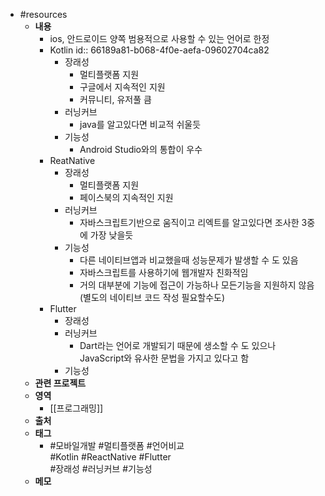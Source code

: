- #resources
	- **내용**
		- ios, 안드로이드 양쪽 범용적으로 사용할 수 있는 언어로 한정
		- Kotlin
		  id:: 66189a81-b068-4f0e-aefa-09602704ca82
			- 장래성
				- 멀티플랫폼 지원
				- 구글에서 지속적인 지원
				- 커뮤니티, 유저풀 큼
			- 러닝커브
				- java를 알고있다면 비교적 쉬울듯
			- 기능성
				- Android Studio와의 통합이 우수
		- ReatNative
			- 장래성
				- 멀티플랫폼 지원
				- 페이스북의 지속적인 지원
			- 러닝커브
				- 자바스크립트기반으로 움직이고 리엑트를 알고있다면 조사한 3중에 가장 낮을듯
			- 기능성
				- 다른 네이티브앱과 비교했을때 성능문제가 발생할 수 도 있음
				- 자바스크립트를 사용하기에 웹개발자 친화적임
				- 거의 대부분에 기능에 접근이 가능하나 모든기능을 지원하지 않음(별도의 네이티브 코드 작성 필요할수도)
		- Flutter
			- 장래성
			- 러닝커브
				- Dart라는 언어로 개발되기 때문에 생소할 수 도 있으나 JavaScript와 유사한 문법을 가지고 있다고 함
			- 기능성
	- **관련 프로젝트**
	- **영역**
		- [[프로그래밍]]
	- **출처**
	- **태그**
		- #모바일개발 #멀티플랫폼 #언어비교  
		  #Kotlin #ReactNative #Flutter  
		  #장래성 #러닝커브 #기능성
	- **메모**